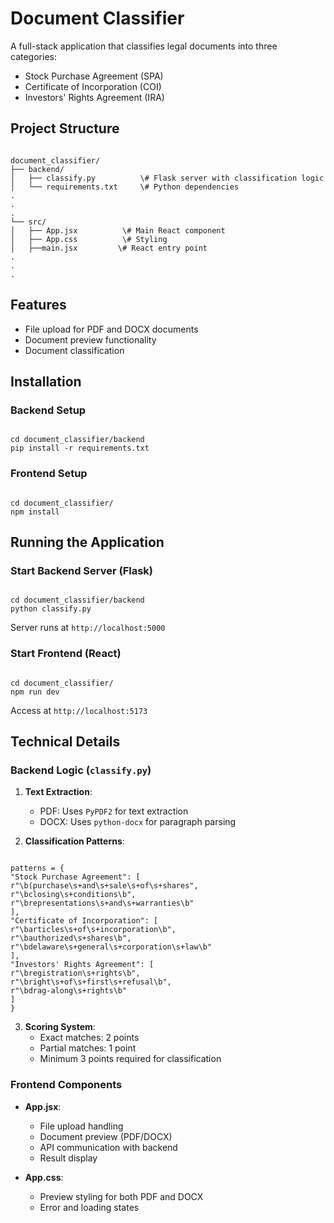 # Document Classifier

A full-stack application that classifies legal documents into three categories:
- Stock Purchase Agreement (SPA)
- Certificate of Incorporation (COI) 
- Investors' Rights Agreement (IRA)


## Project Structure
```

document_classifier/
├── backend/
│   ├── classify.py          \# Flask server with classification logic
│   └── requirements.txt     \# Python dependencies
.
.
.
└── src/
│   ├── App.jsx          \# Main React component
│   ├── App.css          \# Styling
│   ├──main.jsx         \# React entry point
.
.
.

```

## Features
- File upload for PDF and DOCX documents
- Document preview functionality
- Document classification 

## Installation

### Backend Setup
```

cd document_classifier/backend
pip install -r requirements.txt

```

### Frontend Setup
```

cd document_classifier/
npm install

```

## Running the Application

### Start Backend Server (Flask)
```

cd document_classifier/backend
python classify.py

```
Server runs at `http://localhost:5000`

### Start Frontend (React)
```

cd document_classifier/
npm run dev

```
Access at `http://localhost:5173`

## Technical Details

### Backend Logic (`classify.py`)
1. **Text Extraction**:
   - PDF: Uses `PyPDF2` for text extraction
   - DOCX: Uses `python-docx` for paragraph parsing

2. **Classification Patterns**:
```

patterns = {
"Stock Purchase Agreement": [
r"\b(purchase\s+and\s+sale\s+of\s+shares",
r"\bclosing\s+conditions\b",
r"\brepresentations\s+and\s+warranties\b"
],
"Certificate of Incorporation": [
r"\barticles\s+of\s+incorporation\b",
r"\bauthorized\s+shares\b",
r"\bdelaware\s+general\s+corporation\s+law\b"
],
"Investors' Rights Agreement": [
r"\bregistration\s+rights\b",
r"\bright\s+of\s+first\s+refusal\b",
r"\bdrag-along\s+rights\b"
]
}

```

3. **Scoring System**:
   - Exact matches: 2 points
   - Partial matches: 1 point
   - Minimum 3 points required for classification

### Frontend Components
- **App.jsx**:
  - File upload handling
  - Document preview (PDF/DOCX)
  - API communication with backend
  - Result display

- **App.css**:
  - Preview styling for both PDF and DOCX
  - Error and loading states

